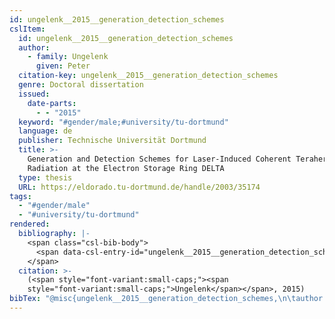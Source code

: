 ```yaml
---
id: ungelenk__2015__generation_detection_schemes
cslItem:
  id: ungelenk__2015__generation_detection_schemes
  author:
    - family: Ungelenk
      given: Peter
  citation-key: ungelenk__2015__generation_detection_schemes
  genre: Doctoral dissertation
  issued:
    date-parts:
      - - "2015"
  keyword: "#gender/male;#university/tu-dortmund"
  language: de
  publisher: Technische Universität Dortmund
  title: >-
    Generation and Detection Schemes for Laser-Induced Coherent Terahertz
    Radiation at the Electron Storage Ring DELTA
  type: thesis
  URL: https://eldorado.tu-dortmund.de/handle/2003/35174
tags:
  - "#gender/male"
  - "#university/tu-dortmund"
rendered:
  bibliography: |-
    <span class="csl-bib-body">
      <span data-csl-entry-id="ungelenk__2015__generation_detection_schemes" class="csl-entry"><span class='author-bib'>Ungelenk</span>. <span class='date-bib'>(2015)</span>. <span class='title'><i><b><span style="font-style:normal;">Generation and Detection Schemes for Laser-Induced Coherent Terahertz Radiation at the Electron Storage Ring DELTA</span></b></i></span> [Doctoral dissertation, Technische Universität Dortmund]. <span class='URL'><a href='https://eldorado.tu-dortmund.de/handle/2003/35174'>LINK</a></span></span>
    </span>
  citation: >-
    (<span style="font-variant:small-caps;"><span
    style="font-variant:small-caps;">Ungelenk</span></span>, 2015)
bibTex: "@misc{ungelenk__2015__generation_detection_schemes,\n\tauthor = {Ungelenk, Peter},\n\tyear = {2015},\n\tschool = {Technische Universit{\\\" a}t Dortmund},\n\ttitle = {Generation and {Detection} {Schemes} for {Laser}-{Induced} {Coherent} {Terahertz} {Radiation} at the {Electron} {Storage} {Ring} {DELTA}},\n\ttype = {Doctoral dissertation},\n\turl = {https://eldorado.tu-dortmund.de/handle/2003/35174},\n}\n\n"
---
```

